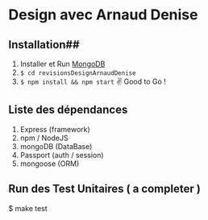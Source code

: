 # Design avec Arnaud Denise

## Installation##

1. Installer et Run [MongoDB](https://docs.mongodb.com/)
2. ```$ cd revisionsDesignArnaudDenise```
3. ```$ npm install && npm start```
:v: Good to Go !

## Liste des dépendances ##

1. Express (framework)
2. npm / NodeJS
3. mongoDB (DataBase)
4. Passport (auth / session)
5. mongoose (ORM)

## Run des Test Unitaires ( a completer ) ##

$ make test



